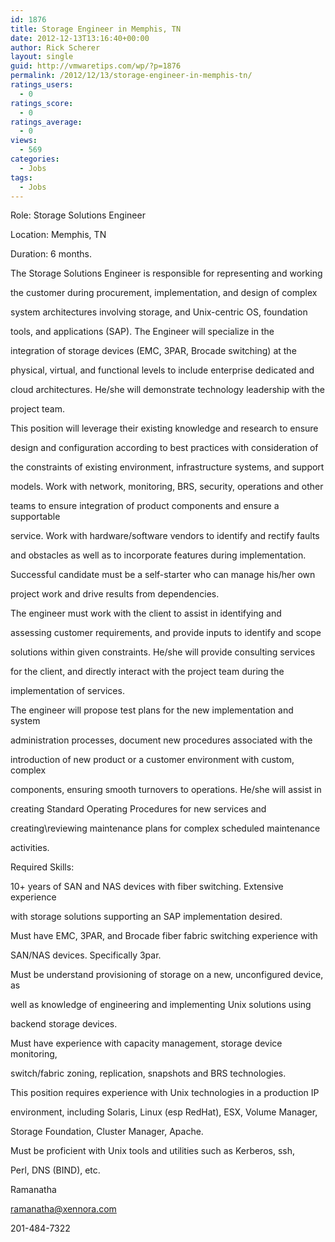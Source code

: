 ```yaml
---
id: 1876
title: Storage Engineer in Memphis, TN
date: 2012-12-13T13:16:40+00:00
author: Rick Scherer
layout: single
guid: http://vmwaretips.com/wp/?p=1876
permalink: /2012/12/13/storage-engineer-in-memphis-tn/
ratings_users:
  - 0
ratings_score:
  - 0
ratings_average:
  - 0
views:
  - 569
categories:
  - Jobs
tags:
  - Jobs
---
```

Role: Storage Solutions Engineer
  
Location: Memphis, TN

Duration: 6 months.

The Storage Solutions Engineer is responsible for representing and working
  
the customer during procurement, implementation, and design of complex
  
system architectures involving storage, and Unix-centric OS, foundation
  
tools, and applications (SAP). The Engineer will specialize in the
  
integration of storage devices (EMC, 3PAR, Brocade switching) at the
  
physical, virtual, and functional levels to include enterprise dedicated and
  
cloud architectures. He/she will demonstrate technology leadership with the
  
project team. 

This position will leverage their existing knowledge and research to ensure
  
design and configuration according to best practices with consideration of
  
the constraints of existing environment, infrastructure systems, and support
  
models. Work with network, monitoring, BRS, security, operations and other
  
teams to ensure integration of product components and ensure a supportable
  
service. Work with hardware/software vendors to identify and rectify faults
  
and obstacles as well as to incorporate features during implementation.
  
Successful candidate must be a self-starter who can manage his/her own
  
project work and drive results from dependencies. 

The engineer must work with the client to assist in identifying and
  
assessing customer requirements, and provide inputs to identify and scope
  
solutions within given constraints. He/she will provide consulting services
  
for the client, and directly interact with the project team during the
  
implementation of services. 

The engineer will propose test plans for the new implementation and system
  
administration processes, document new procedures associated with the
  
introduction of new product or a customer environment with custom, complex
  
components, ensuring smooth turnovers to operations. He/she will assist in
  
creating Standard Operating Procedures for new services and
  
creating\reviewing maintenance plans for complex scheduled maintenance
  
activities. 

Required Skills: 

10+ years of SAN and NAS devices with fiber switching. Extensive experience
  
with storage solutions supporting an SAP implementation desired. 

Must have EMC, 3PAR, and Brocade fiber fabric switching experience with
  
SAN/NAS devices. Specifically 3par.

Must be understand provisioning of storage on a new, unconfigured device, as
  
well as knowledge of engineering and implementing Unix solutions using
  
backend storage devices. 

Must have experience with capacity management, storage device monitoring,
  
switch/fabric zoning, replication, snapshots and BRS technologies.

This position requires experience with Unix technologies in a production IP
  
environment, including Solaris, Linux (esp RedHat), ESX, Volume Manager,
  
Storage Foundation, Cluster Manager, Apache. 

Must be proficient with Unix tools and utilities such as Kerberos, ssh,
  
Perl, DNS (BIND), etc. 

Ramanatha
  
ramanatha@xennora.com
  
201-484-7322